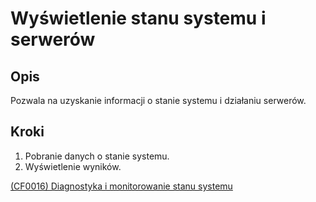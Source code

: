 # Wyświetlenie stanu systemu i serwerów

## Opis
Pozwala na uzyskanie informacji o stanie systemu i działaniu serwerów.

## Kroki
1. Pobranie danych o stanie systemu.
2. Wyświetlenie wyników.

[(CF0016) Diagnostyka i monitorowanie stanu systemu](../../../3.wizja.systemu/3.3.cechy.funkcjonalne/CF00016.md)